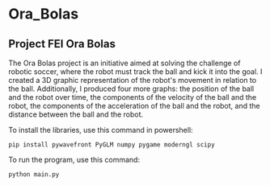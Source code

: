 # Ora_Bolas
## Project FEI Ora Bolas

The Ora Bolas project is an initiative aimed at solving the challenge of robotic soccer, where the robot must track the ball and kick it into the goal. I created a 3D graphic representation of the robot's movement in relation to the ball. Additionally, I produced four more graphs: the position of the ball and the robot over time, the components of the velocity of the ball and the robot, the components of the acceleration of the ball and the robot, and the distance between the ball and the robot.

To install the libraries, use this command in powershell:
```
pip install pywavefront PyGLM numpy pygame moderngl scipy
```
To run the program, use this command:
```
python main.py
```

